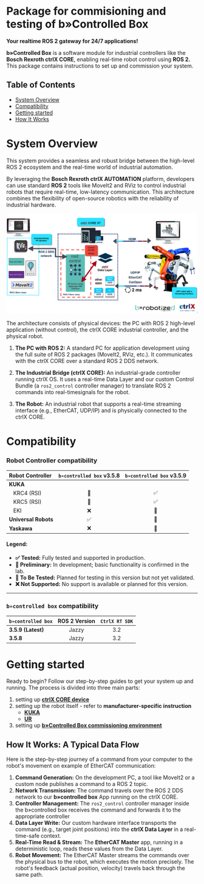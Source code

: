 # Package for commisioning and testing of b»Controlled Box

**Your realtime ROS 2 gateway for 24/7 applications!**

**b»Controlled Box** is a software module for industrial controllers like the **Bosch Rexroth ctrlX CORE**, enabling real-time robot control using **ROS 2.** This package contains instructions to set up and commission your system.

## Table of Contents

- [System Overview](#system-overview)
- [Compatibility](#compatibility)
- [Getting started](#getting-started)
- [How It Works](#how-it-works-a-typical-data-flow)


# System Overview

This system provides a seamless and robust bridge between the high-level ROS 2 ecosystem and the real-time world of industrial automation.

By leveraging the **Bosch Rexroth ctrlX AUTOMATION** platform, developers can use standard **ROS 2** tools like MoveIt2 and RViz to control industrial robots that require real-time, low-latency communication. This architecture combines the flexibility of open-source robotics with the reliability of industrial hardware.

![system architecture](docs/assets/architecture.png)

The architecture consists of physical devices: the PC with ROS 2 high-level application (without control), the ctrlX CORE industrial controller, and the physical robot.

1. **The PC with ROS 2:** A standard PC for application development using the full suite of ROS 2 packages (MoveIt2, RViz, etc.). It communicates with the ctrlX CORE over a standard ROS 2 DDS network.

2. **The Industrial Bridge (ctrlX CORE):** An industrial-grade controller running ctrlX OS. It uses a real-time Data Layer and our custom Control Bundle (a `ros2_control` controller manager) to translate ROS 2 commands into real-timesignals for the robot.

3. **The Robot:** An industrial robot that supports a real-time streaming interface (e.g., EtherCAT, UDP/IP) and is physically connected to the ctrlX CORE.


# Compatibility

### Robot Controller compatibility

| Robot Controller             | `b»controlled box` v3.5.8 | `b»controlled box` v3.5.9 |
| :--------------------------- | :-----------------------: | :-----------------------: |
| **KUKA** |                           |                           |
| &nbsp;&nbsp;&nbsp;KRC4 (RSI) |            🔬             |             ✅            |
| &nbsp;&nbsp;&nbsp;KRC5 (RSI) |            🔬             |             ✅            |
| &nbsp;&nbsp;&nbsp;EKI        |            ❌             |             🚧            |
| **Universal Robots**         |             ✅            |             🔬            |
| **Yaskawa**                  |             ❌            |             🚧            |

#### Legend:
* **✅ Tested:** Fully tested and supported in production.
* **🔬 Preliminary:** In development; basic functionality is confirmed in the lab.
* **🚧 To Be Tested:** Planned for testing in this version but not yet validated.
* **❌ Not Supported:** No support is available or planned for this version.

---

### `b»controlled box` compatibility

| `b»controlled box`         |  ROS 2 Version         |  `CtrlX RT SDK`         |
| :------------------------- | :--------------------: | :---------------------: |
| **3.5.9 (Latest)**         |         Jazzy          |           3.2           |
| **3.5.8**                  |         Jazzy          |           3.2           |



# Getting started

Ready to begin? Follow our step-by-step guides to get your system up and running.
The process is divided into three main parts:

1. setting up [**ctrlX CORE device**](docs/SETUP_CTRLX.md)
2. setting up the robot itself - refer to **manufacturer-specific instruction**
     * [**KUKA**](docs/supported_robots/KUKA.md)
     * [**UR**](docs/supported_robots/UR.md)
3. setting up [**b»Controlled Box commissioning environment**](docs/SETUP_COMMMISSIONING.md)

## How It Works: A Typical Data Flow

Here is the step-by-step journey of a command from your computer to the robot's movement on example of EtherCAT communication:

1.  **Command Generation:** On the development PC, a tool like MoveIt2 or a custom node publishes a command to a ROS 2 topic.
2.  **Network Transmission:** The command travels over the ROS 2 DDS network to our **b»controlled box** App running on the ctrlX CORE.
3.  **Controller Management:** The `ros2_control` controller manager inside the b»controlled box receives the command and forwards it to the appropriate controller
4.  **Data Layer Write:** Our custom hardware interface transports the command (e.g., target joint positions) into the **ctrlX Data Layer** in a real-time-safe context.
5.  **Real-Time Read & Stream:** The **EtherCAT Master** app, running in a deterministic loop, reads these values from the Data Layer.
6.  **Robot Movement:** The EtherCAT Master streams the commands over the physical bus to the robot, which executes the motion precisely. The robot's feedback (actual position, velocity) travels back through the same path.

